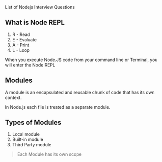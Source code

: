 List of Nodejs Interview Questions

## What is Node REPL
1. R - Read
2. E - Evaluate
3. A - Print
4. L - Loop 

When you execute Node.JS code from your command line or Terminal, you will enter the Node REPL

## Modules

A module is an encapsulated and reusable chunk of code that has its own context.

In Node.js each file is treated as a separate module.

## Types of Modules
1. Local module
2. Built-in module
3. Third Party module

> Each Module has its own scope

